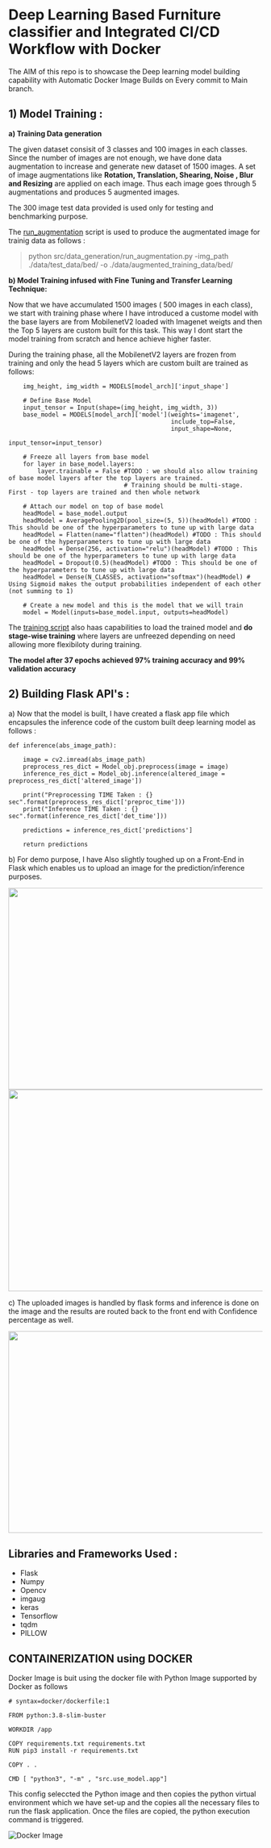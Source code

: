 # Deep Learning Based Furniture classifier and Integrated CI/CD Workflow with Docker

The AIM of this repo is to showcase the Deep learning model building capability with Automatic Docker Image Builds on Every commit to Main branch.

## 1) Model Training :

 **a) Training Data generation**

The given dataset consisit of 3 classes and 100 images in each classes. Since the number of images are not enough, we have done data augmentation to increase and generate new dataset of 1500 images.
A set of image augmentations like **Rotation, Translation, Shearing, Noise , Blur and Resizing** are applied on each image. Thus each image goes through 5 augmentations and produces 5 augmented images.

The 300 image test data provided is used only for testing and benchmarking purpose.

The [run_augmentation](https://github.com/Aswinprabhakaran/project_fulhaus/blob/main/src/data_generation/run_augmentation.py) script is used to produce the augmentated image for trainig data as follows : 

> python src/data_generation/run_augmentation.py -img_path ./data/test_data/bed/ -o ./data/augmented_training_data/bed/

**b) Model Training infused with Fine Tuning and Transfer Learning Technique:**

Now that we have accumulated 1500 images ( 500 images in each class), we start with training phase where I have introduced a custome model with the base layers are from MobilenetV2 loaded with Imagenet weigts and then the Top 5 layers are custom built for this task. This way I dont start the model training from scratch and hence achieve higher faster.

During the training phase, all the MobilenetV2 layers are frozen from training and only the head 5 layers which are custom built are trained as follows:

```
    img_height, img_width = MODELS[model_arch]['input_shape']
    
    # Define Base Model
    input_tensor = Input(shape=(img_height, img_width, 3))
    base_model = MODELS[model_arch]['model'](weights='imagenet',
                                             include_top=False,
                                             input_shape=None,
                                             input_tensor=input_tensor)
    
    # Freeze all layers from base model
    for layer in base_model.layers:
        layer.trainable = False #TODO : we should also allow training of base model layers after the top layers are trained. 
                                # Training should be multi-stage. First - top layers are trained and then whole network

    # Attach our model on top of base model
    headModel = base_model.output
    headModel = AveragePooling2D(pool_size=(5, 5))(headModel) #TODO : This should be one of the hyperparameters to tune up with large data
    headModel = Flatten(name="flatten")(headModel) #TODO : This should be one of the hyperparameters to tune up with large data
    headModel = Dense(256, activation="relu")(headModel) #TODO : This should be one of the hyperparameters to tune up with large data
    headModel = Dropout(0.5)(headModel) #TODO : This should be one of the hyperparameters to tune up with large data
    headModel = Dense(N_CLASSES, activation="softmax")(headModel) # Using Sigmoid makes the output probabilities independent of each other (not summing to 1)

    # Create a new model and this is the model that we will train
    model = Model(inputs=base_model.input, outputs=headModel)
 ```
The [training script](https://github.com/Aswinprabhakaran/project_fulhaus/blob/main/src/build_model/train.py) also haas capabilities to load the trained model and **do stage-wise training** where layers are unfreezed depending on need allowing more flexibiloty during training.

**The model after 37 epochs achieved 97% training accuracy and 99% validation accuracy**

## 2) Building Flask API's : 

a) Now that the model is built, I have created a flask app file which encapsules the inference code of the custom built deep learning model as follows : 

```
def inference(abs_image_path):

    image = cv2.imread(abs_image_path)
    preprocess_res_dict = Model_obj.preprocess(image = image)
    inference_res_dict = Model_obj.inference(altered_image = preprocess_res_dict['altered_image'])

    print("Preprocessing TIME Taken : {} sec".format(preprocess_res_dict['preproc_time']))
    print("Inference TIME Taken : {} sec".format(inference_res_dict['det_time']))

    predictions = inference_res_dict['predictions']

    return predictions
```

b) For demo purpose, I have Also slightly toughed up on a Front-End in Flask which enables us to upload an image for the prediction/inference purposes.

<img src="https://github.com/Aswinprabhakaran/project_fulhaus/blob/main/display_images/view_1.png" width="550" height="400">

<img src="https://github.com/Aswinprabhakaran/project_fulhaus/blob/main/display_images/view_2.png" width="550" height="400">


c) The uploaded images is handled by flask forms and inference is done on the image and the results are routed back to the front end with Confidence percentage as well.

<img src="https://github.com/Aswinprabhakaran/project_fulhaus/blob/main/display_images/view_3.png" width="550" height="400">


## Libraries and Frameworks Used :

* Flask
* Numpy
* Opencv
* imgaug
* keras
* Tensorflow
* tqdm
* PILLOW


## CONTAINERIZATION using DOCKER

Docker Image is buit using the docker file with Python Image supported by Docker as follows

```
# syntax=docker/dockerfile:1

FROM python:3.8-slim-buster

WORKDIR /app

COPY requirements.txt requirements.txt
RUN pip3 install -r requirements.txt

COPY . .

CMD [ "python3", "-m" , "src.use_model.app"]
```

This config seleccted the Python image and then copies the python virtual environment which we have set-up and the copies all the necessary files to run the flask application.
Once the files are copied, the python execution command is triggered.

![Docker Image](https://github.com/Aswinprabhakaran/project_fulhaus/blob/main/display_images/docker_image_built.png)
